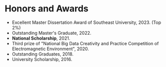 # Honors and Awards
- Excellent Master Dissertation Award of Southeast University, 2023. (Top 2%)
- Outstanding Master's Graduate, 2022.
- __National Scholarship__, 2021.
- Third prize of "National Big Data Creativity and Practice Competition of Electromagnetic Environment", 2020.
- Outstanding Graduates, 2018.
- University Scholarship, 2016.
